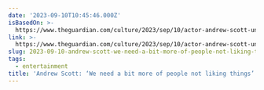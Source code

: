 ```yaml
---
date: '2023-09-10T10:45:46.000Z'
isBasedOn: >-
  https://www.theguardian.com/culture/2023/sep/10/actor-andrew-scott-uncle-vanya-fleabag-sherlock-interview?CMP=Share_AndroidApp_Other
link: >-
  https://www.theguardian.com/culture/2023/sep/10/actor-andrew-scott-uncle-vanya-fleabag-sherlock-interview?CMP=Share_AndroidApp_Other
slug: 2023-09-10-andrew-scott-we-need-a-bit-more-of-people-not-liking-things
tags:
  - entertainment
title: 'Andrew Scott: ‘We need a bit more of people not liking things’'
---
```


